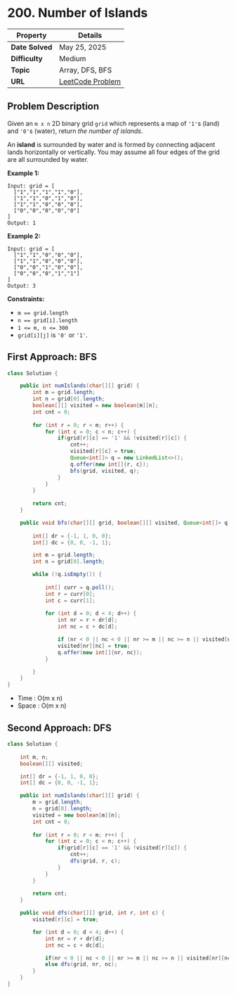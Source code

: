 # 200. Number of Islands

| Property | Details |
|----------|--------|
| **Date Solved** | May 25, 2025 |
| **Difficulty** | Medium |
| **Topic** | Array, DFS, BFS |
| **URL** | [LeetCode Problem](https://leetcode.com/problems/number-of-islands/post-solution/?submissionId=1644499553) |

## Problem Description 
Given an `m x n` 2D binary grid `grid` which represents a map of `'1'`s (land) and `'0'`s (water), return *the number of islands*.

An **island** is surrounded by water and is formed by connecting adjacent lands horizontally or vertically. You may assume all four edges of the grid are all surrounded by water.

**Example 1:**

```
Input: grid = [
  ["1","1","1","1","0"],
  ["1","1","0","1","0"],
  ["1","1","0","0","0"],
  ["0","0","0","0","0"]
]
Output: 1

```

**Example 2:**

```
Input: grid = [
  ["1","1","0","0","0"],
  ["1","1","0","0","0"],
  ["0","0","1","0","0"],
  ["0","0","0","1","1"]
]
Output: 3

```

**Constraints:**

- `m == grid.length`
- `n == grid[i].length`
- `1 <= m, n <= 300`
- `grid[i][j]` is `'0'` or `'1'`.

## First Approach: BFS

```java
class Solution {

    public int numIslands(char[][] grid) {
        int m = grid.length;
        int n = grid[0].length;
        boolean[][] visited = new boolean[m][n];
        int cnt = 0;
         
        for (int r = 0; r < m; r++) {
            for (int c = 0; c < n; c++) {
                if(grid[r][c] == '1' && !visited[r][c]) {
                    cnt++;
                    visited[r][c] = true;
                    Queue<int[]> q = new LinkedList<>();
                    q.offer(new int[]{r, c});
                    bfs(grid, visited, q);
                }
            }
        }
        
        return cnt;
    }

    public void bfs(char[][] grid, boolean[][] visited, Queue<int[]> q) {
        
        int[] dr = {-1, 1, 0, 0};
        int[] dc = {0, 0, -1, 1};

        int m = grid.length;
        int n = grid[0].length;

        while (!q.isEmpty()) {
            
            int[] curr = q.poll();
            int r = curr[0];
            int c = curr[1];
            
            for (int d = 0; d < 4; d++) {
                int nr = r + dr[d];
                int nc = c + dc[d];

                if (nr < 0 || nc < 0 || nr >= m || nc >= n || visited[nr][nc] || grid[nr][nc] == '0') continue;
                visited[nr][nc] = true;
                q.offer(new int[]{nr, nc});
            }

        }
    }
}
```

- Time : O(m x n)
- Space : O(m x n)

## Second Approach: DFS

```java
class Solution {
    
    int m, n;
    boolean[][] visited;

    int[] dr = {-1, 1, 0, 0};
    int[] dc = {0, 0, -1, 1};

    public int numIslands(char[][] grid) {
        m = grid.length;
        n = grid[0].length;
        visited = new boolean[m][n];
        int cnt = 0;
         
        for (int r = 0; r < m; r++) {
            for (int c = 0; c < n; c++) {
                if(grid[r][c] == '1' && !visited[r][c]) {
                    cnt++;
                    dfs(grid, r, c);
                }
            }
        }
        
        return cnt;
    }

    public void dfs(char[][] grid, int r, int c) {
        visited[r][c] = true;

        for (int d = 0; d < 4; d++) {
            int nr = r + dr[d];
            int nc = c + dc[d];

            if(nr < 0 || nc < 0 || nr >= m || nc >= n || visited[nr][nc] || grid[nr][nc] == '0') continue;
            else dfs(grid, nr, nc);
        }
    }
}
```

